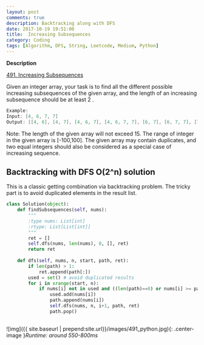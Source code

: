 ```yaml
---
layout: post
comments: true
description: Backtracking along with DFS
date: 2017-10-19 19:51:00
title:  Increasing Subsequences
category: Coding
tags: [Algorithm, DFS, String, Leetcode, Medium, Python]
---
```


**Description**

[491. Increasing Subsequences](https://leetcode.com/problems/increasing-subsequences/description/)

Given an integer array, your task is to find all the different possible increasing subsequences of the given array, and the length of an increasing subsequence should be at least 2 .
```java
Example:
Input: [4, 6, 7, 7]
Output: [[4, 6], [4, 7], [4, 6, 7], [4, 6, 7, 7], [6, 7], [6, 7, 7], [7,7], [4,7,7]]
```
Note:
The length of the given array will not exceed 15.
The range of integer in the given array is [-100,100].
The given array may contain duplicates, and two equal integers should also be considered as a special case of increasing sequence.

## Backtracking with DFS O(2^n) solution
This is a classic getting combination via backtracking problem.
The tricky part is to avoid duplicated elements in the result list.


```python
class Solution(object):
    def findSubsequences(self, nums):
        """
        :type nums: List[int]
        :rtype: List[List[int]]
        """
        ret = []
        self.dfs(nums, len(nums), 0, [], ret)
        return ret
        
    def dfs(self, nums, n, start, path, ret):
        if len(path) > 1:
            ret.append(path[:])
        used = set() # avoid duplicated results
        for i in xrange(start, n):
            if nums[i] not in used and ((len(path)==0) or nums[i] >= path[-1]):
                used.add(nums[i])
                path.append(nums[i])
                self.dfs(nums, n, i+1, path, ret)
                path.pop()
                                            
```

![img]({{ site.baseurl | prepend:site.url}}/images/491_python.jpg){: .center-image }*Runtime: around 550-800ms*
